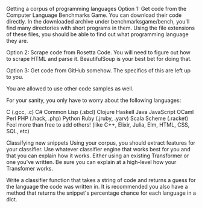 Getting a corpus of programming languages
Option 1: Get code from the Computer Language Benchmarks Game. You can download their code directly. In the downloaded archive under benchmarksgame/bench, you'll find many directories with short programs in them. Using the file extensions of these files, you should be able to find out what programming language they are.

Option 2: Scrape code from Rosetta Code. You will need to figure out how to scrape HTML and parse it. BeautifulSoup is your best bet for doing that.

Option 3: Get code from GitHub somehow. The specifics of this are left up to you.

You are allowed to use other code samples as well.

For your sanity, you only have to worry about the following languages:

C (.gcc, .c)
C#
Common Lisp (.sbcl)
Clojure
Haskell
Java
JavaScript
OCaml
Perl
PHP (.hack, .php)
Python
Ruby (.jruby, .yarv)
Scala
Scheme (.racket)
Feel more than free to add others! (like C++, Elixir, Julia, Elm, HTML, CSS, SQL, etc)

Classifying new snippets
Using your corpus, you should extract features for your classifier. Use whatever classifier engine that works best for you and that you can explain how it works. Either using an existing Transformer or one you've written. Be sure you can explain at a high-level how your Transfomer works.

Write a classifier function that takes a string of code and returns a guess for the language the code was written in. It is recommended you also have a method that returns the snippet's percentage chance for each language in a dict.
